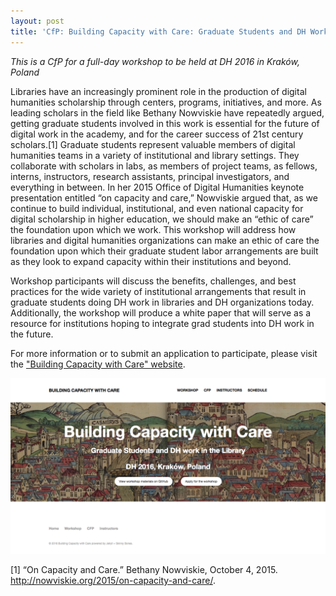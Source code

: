 ```yaml
---
layout: post
title: 'CfP: Building Capacity with Care: Graduate Students and DH Work in the Library'
---
```

_This is a CfP for a full-day workshop to be held at DH 2016 in Kraków, Poland_

Libraries have an increasingly prominent role in the production of digital humanities scholarship through centers, programs, initiatives, and more. As leading scholars in the field like Bethany Nowviskie have repeatedly argued, getting graduate students involved in this work is essential for the future of digital work in the academy, and for the career success of 21st century scholars.[1] Graduate students represent valuable members of digital humanities teams in a variety of institutional and library settings. They collaborate with scholars in labs, as members of project teams, as fellows, interns, instructors, research assistants, principal investigators, and everything in between. In her 2015 Office of Digital Humanities keynote presentation entitled “on capacity and care,” Nowviskie argued that, as we continue to build individual, institutional, and even national capacity for digital scholarship in higher education, we should make an “ethic of care” the foundation upon which we work. This workshop will address how libraries and digital humanities organizations can make an ethic of care the foundation upon which their graduate student labor arrangements are built as they look to expand capacity within their institutions and beyond.

Workshop participants will discuss the benefits, challenges, and best practices for the wide variety of institutional arrangements that result in graduate students doing DH work in libraries and DH organizations today. Additionally, the workshop will produce a white paper that will serve as a resource for institutions hoping to integrate grad students into DH work in the future.

For more information or to submit an application to participate, please visit the ["Building Capacity with Care" website](http://dhgradlabor.github.io/dh2016workshop/).

![image](/assets/images/dh2016.png)

[1] “On Capacity and Care.” Bethany Nowviskie, October 4, 2015. http://nowviskie.org/2015/on-capacity-and-care/.
